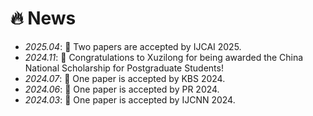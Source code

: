 # 🔥 News
- *2025.04*: 🎉 Two papers are accepted by IJCAI 2025.
- *2024.11*: 🎉 Congratulations to Xuzilong for being awarded the China National Scholarship for Postgraduate Students!
- *2024.07*: 🎉 One paper is accepted by KBS 2024.
- *2024.06*: 🎉 One paper is accepted by PR 2024.
- *2024.03*: 🎉 One paper is accepted by IJCNN 2024.
